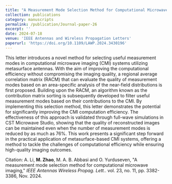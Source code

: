 ```yaml
---
title: "A Measurement Mode Selection Method for Computational Microwave Imaging"
collection: publications
category: manuscripts
permalink: /publication/Journal-paper-26
excerpt: ''
date: 2024-07-18
venue: 'IEEE Antennas and Wireless Propagation Letters'
paperurl: 'https://doi.org/10.1109/LAWP.2024.3430196'
---
```


This letter introduces a novel method for selecting useful measurement modes in computational microwave imaging (CMI) systems utilizing metasurface antennas. With the aim of improving the computational efficiency without compromising the imaging quality, a regional average correlation matrix (RACM) that can evaluate the quality of measurement modes based on an area-specific analysis of the near-field distributions is first proposed. Building upon the RACM, an algorithm known as the contribution matrix sorting is subsequently developed to filter useful measurement modes based on their contributions to the CMI. By implementing this selection method, this letter demonstrates the potential for significantly improving the CMI computation efficiency. The effectiveness of this approach is validated through full-wave simulations in CST Microwave Studio, showing that the quality of reconstructed images can be maintained even when the number of measurement modes is reduced by as much as 76%. This work presents a significant step forward in the practical application of metasurface-based CMI systems, offering a method to tackle the challenges of computational efficiency while ensuring high-quality imaging outcomes.

Citation: A. Li, **M. Zhao**, M. A. B. Abbasi and O. Yurduseven, &quot;A measurement mode selection method for computational microwave imaging,&quot; <i>IEEE Antennas Wireless Propag. Lett.</i>. vol. 23, no. 11, pp. 3382-3386, Nov. 2024.
